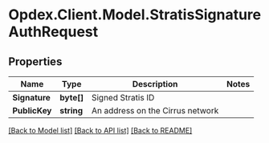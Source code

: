 # Opdex.Client.Model.StratisSignatureAuthRequest

## Properties

Name | Type | Description | Notes
------------ | ------------- | ------------- | -------------
**Signature** | **byte[]** | Signed Stratis ID | 
**PublicKey** | **string** | An address on the Cirrus network | 

[[Back to Model list]](../README.md#documentation-for-models) [[Back to API list]](../README.md#documentation-for-api-endpoints) [[Back to README]](../README.md)

